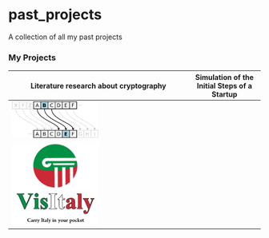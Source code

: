 # past_projects
A collection of all my past projects


### My Projects
|Literature research about cryptography | Simulation of the Initial Steps of a Startup |
|---|---|
<img src="./2018-06_Cryptography_literature_review/Cryptography - Caesar cipher.png" alt="" style="width: 50%; height: auto;" /> |
<img src="./2017-08_Startup_simulation/Visitaly - Logo.png" alt="" style="width: 50%; height: auto;" /> |
